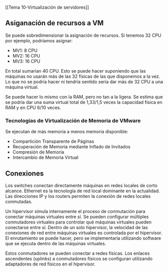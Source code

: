[[Tema 10-Virtualización de servidores]]
## Asiganación de recursos a VM
Se puede sobredimensionar la asignación de recursos. Si tenemos 32 CPU por ejemplo, podríamos asignar:
+ MV1: 8 CPU
+ MV2: 16 CPU
+ MV3: 16 CPU

En total sumarían 40 CPU. Esto se puede hacer suponiendo que las máquinas no usarán más de las 32 físicas de las que disponemos a la vez. Lo que no se podría hacer ni tendría sentido sería dar más de 32 CPU a una máquina virtual.

Se puede hacer lo mismo con la RAM, pero no tan a la ligera. Se estima que se podría dar una suma virtual total de 1,33/1,5 veces la capacidad física en RAM y en CPU 6/10 veces.

### Tecnologías de Virtualización de Memoria de VMware
Se ejecutan de más memoria a menos memoria disponible:
- Compartición Transparente de Páginas
- Recuperación de Memoria mediante Inflado de Invitados
- Compresión de Memoria
- Intercambio de Memoria Virtual

## Conexiones
Los switches conectan directamente máquinas en redes locales de corto alcance. Ethernet es la tecnología de red local dominante en la actualidad. Las direcciones IP y los routers permiten la conexión de redes locales conmutadas.

Un hipervisor simula internamente el proceso de conmutación para conectar máquinas virtuales entre sí. Se pueden configurar múltiples conmutadores virtuales para controlar qué máquinas virtuales pueden conectarse entre sí. Dentro de un solo hipervisor, la velocidad de las conexiones de red entre máquinas virtuales es controlada por el hipervisor. El enrutamiento se puede hacer, pero se implementaría utilizando software que se ejecuta dentro de las máquinas virtuales.

Estos conmutadores se pueden conectar a redes físicas. Los enlaces ascendentes (uplinks) a conmutadores físicos se configuran utilizando adaptadores de red físicos en el hipervisor. 